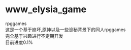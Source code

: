 # www_elysia_game
rpggames<br/>
这是一个基于崩坏,原神以及一些诡秘背景下的同人rpggames <br/>
完全基于兴趣进行不定期开发 <br/>
目前进度0.1% <br/>
